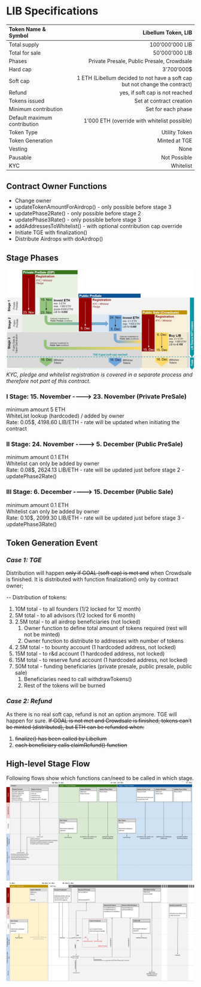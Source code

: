 # LIB Specifications
| Token Name & Symbol | Libellum Token, LIB |
| :------------- | -----:|
| Total supply | 100’000’000 LIB |
| Total for sale | 50’000’000 LIB |
| Phases | Private Presale, Public Presale, Crowdsale |
| Hard cap | 3’700’000$ |
| Soft cap | 1 ETH (Libellum decided to not have a soft cap but not change the contract) |
| Refund | yes, if soft cap is not reached |
| Tokens issued | Set at contract creation |
| Minimum contribution | Set for each phase |
| Default maximum contribution | 1’000 ETH (override with whitelist possible)|
| Token Type | Utility Token |
| Token Generation | Minted at TGE |
| Vesting | None |
| Pausable | Not Possible |
| KYC | Whitelist |

## Contract Owner Functions
* Change owner
* updateTokenAmountForAirdrop() - only possible before stage 3 
* updatePhase2Rate() - only possible before stage 2
* updatePhase3Rate() - only possible before stage 3
* addAddressesToWhitelist() - with optional contribution cap override
* Initiate TGE with finalization()
* Distribute Airdrops with doAirdrop()


## Stage Phases
![LIB Stages Timeline](../specs/LIBTokenStagesTimeline_v4.JPG?raw=true)  
*KYC, pledge and whitelist registration is covered in a separate process and therefore not part of this contract.*  

### I Stage: 15. November ----> 23. November (Private PreSale)
minimum amount 5 ETH  
WhiteList lookup (hardcoded) / added by owner  
Rate: 0.05$, 4198.60  LIB/ETH - rate will be updated when initiating the contract  

### II Stage: 24. November ----> 5. December (Public PreSale)
minimum amount 0.1 ETH  
Whitelist can only be added by owner  
Rate: 0.08$, 2624.13 LIB/ETH - rate will be updated just before stage 2 - updatePhase2Rate()

### III Stage: 6. December ----> 15. December (Public Sale)
minimum amount 0.1 ETH  
Whitelist can only be added by owner  
Rate: 0.10$, 2099.30 LIB/ETH - rate will be updated just before stage 3 - updatePhase3Rate()

## Token Generation Event
### *Case 1: TGE*
Distribution will happen ~~only if GOAL (soft cap) is met and~~ when Crowdsale is finished. It is distributed with function finalization() only by contract owner;  

-- Distribution of tokens:
1. 10M total - to all founders (1/2 locked for 12 month)
2. 5M total - to all advisors (1/2 locked for 6 month)
3. 2.5M total - to all airdrop beneficiaries (not locked)
   1. Owner function to define total amount of tokens required (rest will not be minted)
   1. Owner function to distribute to addresses with number of tokens
4. 2.5M total - to bounty account (1 hardcoded address, not locked)
5. 15M total - to r&d account (1 hardcoded address, not locked)
6. 15M total - to reserve fund account (1 hardcoded address, not locked)
1. 50M total - funding beneficiaries (private presale, public presale, public sale)
   1. Beneficiaries need to call withdrawTokens()
   1. Rest of the tokens will be burned

### *Case 2: Refund*
As there is no real soft cap, refund is not an option anymore. TGE will happen for sure.
~~If GOAL is not met and Crowdsale is finished, tokens can't be minted (distributed), but ETH can be refunded when:~~
1. ~~finalize() has been called by Libellum~~
2. ~~each beneficiary calls claimRefund() function~~

## High-level Stage Flow
Following flows show which functions can/need to be called in which stage.  
![LIB Stages Flow 1](../specs/LIBStageFlow[Initiation-Stage1-Stage2]_v2.jpg?raw=true)  
![LIB Stages Flow 2](../specs/LIBStageFlow[Stage3-TGE]_v2.jpg?raw=true)  
